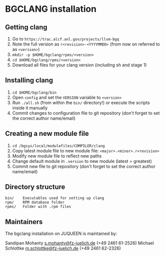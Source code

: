 BGCLANG installation
====================

Getting clang
-------------

1.  Go to `https://trac.alcf.anl.gov/projects/llvm-bgq`
2.  Note the full version as `r<revision>-<YYYYMMDD>` (from now on referred to
    as `<version>`)
3.  `mkdir -p $HOME/bgclang/rpms/<version>`
4.  `cd $HOME/bgclang/rpms/<version>`
5.  Download all files for your clang version (including sh and stage 1)


Installing clang
----------------

1.  `cd $HOME/bgclang/bin`
2.  Open `config` and set the `VERSION` variable to `<version>`
3.  Run `./all.sh` (from within the `bin/` directory!) or execute the scripts
    inside it manually
4.  Commit changes to configuration file to git repository (don't forget to set
    the correct author name/email)


Creating a new module file
--------------------------

1.  `cd /bgsys/local/modulefiles/COMPILER/clang`
2.  Copy latest module file to new module file: `<major>.<minor>.r<revision>`
3.  Modify new module file to reflect new paths
4.  Change default module in `.version` to new module (latest = greatest)
5.  Commit new file to git repository (don't forget to set the correct author
    name/email)


Directory structure
-------------------
    bin/    Executables used for setting up clang
    rpm/    RPM database folder
    rpms/   Folder with .rpm files


Maintainers
-----------

The bgclang installation on JUQUEEN is maintained by:

Sandipan Mohanty <s.mohanty@fz-juelich.de> (+49 2461 61-2526)
Michael Schlottke <m.schlottke@fz-juelich.de> (+49 2461 62-2326)
